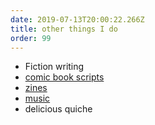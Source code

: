 ```yaml
---
date: 2019-07-13T20:00:22.266Z
title: other things I do
order: 99
---
```

- Fiction writing
- [comic book scripts](https://www.behance.net/gallery/35614633/Tiros-entre-Caninos-do-roteiro-a-HQ)
- [zines](http://www.cronofobia.com)
- [music](http://soundcloud.com/angelod1as)
- delicious quiche
